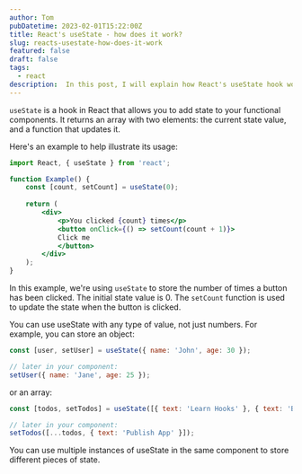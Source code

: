 ```yaml
---
author: Tom
pubDatetime: 2023-02-01T15:22:00Z
title: React's useState - how does it work?
slug: reacts-usestate-how-does-it-work
featured: false
draft: false
tags:
  - react
description:  In this post, I will explain how React's useState hook works and how you can use it in your applications.
---
```


`useState` is a hook in React that allows you to add state to your functional components. It returns an array with two elements: the current state value, and a function that updates it.

Here\'s an example to help illustrate its usage:

```jsx
import React, { useState } from 'react';

function Example() {
    const [count, setCount] = useState(0);
    
    return (
        <div>
            <p>You clicked {count} times</p>
            <button onClick={() => setCount(count + 1)}>
            Click me
            </button>
        </div>
    );
}
```

In this example, we\'re using `useState` to store the number of times a button has been clicked. The initial state value is 0. The `setCount` function is used to update the state when the button is clicked.

You can use useState with any type of value, not just numbers. For example, you can store an object:

```jsx
const [user, setUser] = useState({ name: 'John', age: 30 });

// later in your component:
setUser({ name: 'Jane', age: 25 });
```

or an array:

```jsx
const [todos, setTodos] = useState([{ text: 'Learn Hooks' }, { text: 'Build App' }]);

// later in your component:
setTodos([...todos, { text: 'Publish App' }]);
```

You can use multiple instances of useState in the same component to store different pieces of state.